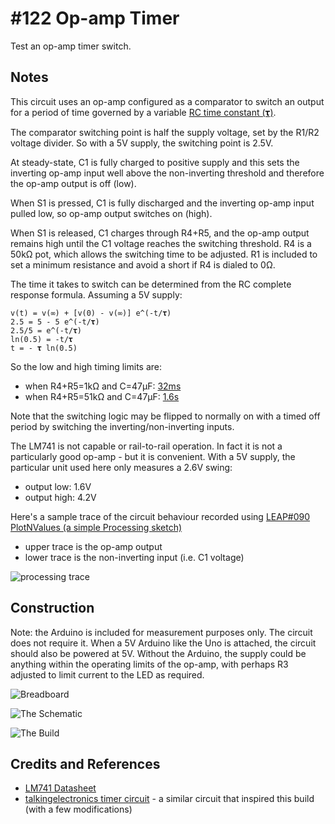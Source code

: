# #122 Op-amp Timer

Test an op-amp timer switch.

## Notes

This circuit uses an  op-amp configured as a comparator to switch an output for a period of time
governed by a variable [RC time constant (𝛕)](http://en.wikipedia.org/wiki/RC_time_constant).

The comparator switching point is half the supply voltage, set by the R1/R2 voltage divider.
So with a 5V supply, the switching point is 2.5V.

At steady-state, C1 is fully charged to positive supply and this sets the inverting op-amp input well above the
non-inverting threshold and therefore the op-amp output is off (low).

When S1 is pressed, C1 is fully discharged and the inverting op-amp input pulled low, so op-amp output switches on (high).

When S1 is released, C1 charges through R4+R5, and the op-amp output remains high until the C1 voltage reaches the
switching threshold. R4 is a 50kΩ pot, which allows the switching time to be adjusted.
R1 is included to set a minimum resistance and avoid a short if R4 is dialed to 0Ω.

The time it takes to switch can be determined from the RC complete response formula.
Assuming a 5V supply:

```
v(t) = v(∞) + [v(0) - v(∞)] e^(-t/𝛕)
2.5 = 5 - 5 e^(-t/𝛕)
2.5/5 = e^(-t/𝛕)
ln(0.5) = -t/𝛕
t = - 𝛕 ln(0.5)
```

So the low and high timing limits are:

* when R4+R5=1kΩ and C=47µF: [32ms](https://www.wolframalpha.com/input/?i=-+%281k%CE%A9*47%C2%B5F%29+*++ln%280.5%29)
* when R4+R5=51kΩ and C=47µF: [1.6s](https://www.wolframalpha.com/input/?i=-+%2851k%CE%A9*47%C2%B5F%29+*++ln%280.5%29)

Note that the switching logic may be flipped to normally on with a timed off period by switching the inverting/non-inverting inputs.

The LM741 is not capable or rail-to-rail operation. In fact it is not a particularly good op-amp - but it is convenient.
With a 5V supply, the particular unit used here only measures a 2.6V swing:

* output low: 1.6V
* output high: 4.2V

Here's a sample trace of the circuit behaviour recorded using [LEAP#090 PlotNValues (a simple Processing sketch)](../../playground/PlotNValues)

* upper trace is the op-amp output
* lower trace is the non-inverting input (i.e. C1 voltage)

![processing trace](./assets/processing_trace.png?raw=true)

## Construction

Note: the Arduino is included for measurement purposes only. The circuit does not require it.
When a 5V Arduino like the Uno is attached, the circuit should also be powered at 5V.
Without the Arduino, the supply could be anything within the operating limits of the op-amp,
with perhaps R3 adjusted to limit current to the LED as required.

![Breadboard](./assets/OpAmpTimer_bb.jpg?raw=true)

![The Schematic](./assets/OpAmpTimer_schematic.jpg?raw=true)

![The Build](./assets/OpAmpTimer_build.jpg?raw=true)

## Credits and References

* [LM741 Datasheet](https://www.futurlec.com/Linear/LM741CN.shtml)
* [talkingelectronics timer circuit](http://www.talkingelectronics.com/projects/OP-AMP/OP-AMP-2.html) - a similar circuit that inspired this build (with a few modifications)

